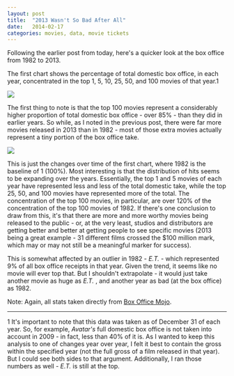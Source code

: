 ```yaml
---
layout: post
title:  "2013 Wasn't So Bad After All"
date:   2014-02-17
categories: movies, data, movie tickets
---
```


Following the earlier post from today, here's a quicker look at the box office
from 1982 to 2013.  
  
The first chart shows the percentage of total domestic box office, in each
year, concentrated in the top 1, 5, 10, 25, 50, and 100 movies of that year.1  

[![](http://3.bp.blogspot.com/-hlALczbDDig/UwKtcysqkII/AAAAAAAAAFA/7AOjk5kSsII/s1600/Concentration+of+Domestic+Gross.png)](http://3.bp.blogspot.com/-hlALczbDDig/UwKtcysqkII/AAAAAAAAAFA/7AOjk5kSsII/s1600/Concentration+of+Domestic+Gross.png)
  
The first thing to note is that the top 100 movies represent a considerably
higher proportion of total domestic box office - over 85% - than they did in
earlier years. So while, as I noted in the previous post, there were far more
movies released in 2013 than in 1982 - most of those extra movies actually
represent a tiny portion of the box office take.  

[![](http://4.bp.blogspot.com/-cXdXyz3B3ag/UwKtbR8pySI/AAAAAAAAAE8/ff3TsBERJyg/s1600/Change+in+Concentration+of+Domestic+Gross.png)](http://4.bp.blogspot.com/-cXdXyz3B3ag/UwKtbR8pySI/AAAAAAAAAE8/ff3TsBERJyg/s1600/Change+in+Concentration+of+Domestic+Gross.png)
  
This is just the changes over time of the first chart, where 1982 is the
baseline of 1 (100%). Most interesting is that the distribution of hits seems
to be expanding over the years. Essentially, the top 1 and 5 movies of each
year have represented less and less of the total domestic take, while the top
25, 50, and 100 movies have represented more of the total. The concentration
of the top 100 movies, in particular, are over 120% of the concentration of
the top 100 movies of 1982. If there's one conclusion to draw from this, it's
that there are more and more worthy movies being released to the public - or,
at the very least, studios and distributors are getting better and better at
getting people to see specific movies (2013 being a great example - 31
different films crossed the $100 million mark, which may or may not still be a
meaningful marker for success).  
  
This is somewhat affected by an outlier in 1982 - _E.T._ \- which represented
9% of all box office receipts in that year. Given the trend, it seems like no
movie will ever top that. But I shouldn't extrapolate - it would just take
another movie as huge as _E.T._ , and another year as bad (at the box office)
as 1982.  
  
Note: Again, all stats taken directly from [Box Office
Mojo](http://www.boxofficemojo.com/yearly/).
______________________________________________________  
  
 1 It's important to note that this data was taken as of December 31 of each
year. So, for example, _Avatar's_ full domestic box office is not taken into
account in 2009 - in fact, less than 40% of it is. As I wanted to keep this
analysis to one of changes year over year, I felt it best to contain the gross
within the specified year (not the full gross of a film released in that
year). But I could see both sides to that argument. Additionally, I ran those
numbers as well - _E.T._ is still at the top.

